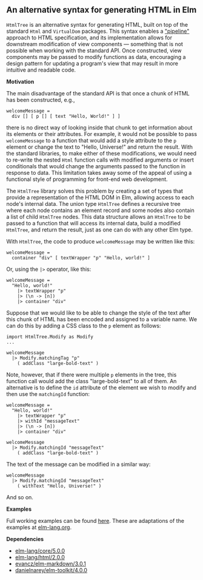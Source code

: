 ## An alternative syntax for generating HTML in Elm

`HtmlTree` is an alternative syntax for generating HTML, built on top of the
standard `Html` and `VirtualDom` packages. This syntax enables a
["pipeline"](https://en.wikipedia.org/wiki/Pipeline_%28software%29)
approach to HTML specification, and its implementation allows for downstream
modification of view components — something that is not possible when working
with the standard API. Once constructed, view components may be passed to modify
functions as data, encouraging a design pattern for updating a program's view
that may result in more intuitive and readable code.

__Motivation__

The main disadvantage of the standard API is that once a chunk of HTML has been
constructed, e.g.,

    welcomeMessage =
      div [] [ p [] [ text "Hello, World!" ] ]

there is no direct way of looking inside that chunk to get information about its
elements or their attributes. For example, it would not be possible to pass
`welcomeMessage` to a function that would add a style attribute to the `p`
element or change the text to "Hello, Universe!" and return the result. With the
standard libraries, to make either of these modifications, we would need to
re-write the nested `Html` function calls with modified arguments or insert
conditionals that would change the arguments passed to the function in response
to data. This limitation takes away some of the appeal of using a functional
style of programming for front-end web development.

The `HtmlTree` library solves this problem by creating a set of types that
provide a representation of the HTML DOM in Elm, allowing access to each node's
internal data. The union type `HtmlTree` defines a recursive tree where each
node contains an element record and some nodes also contain a list of child
`HtmlTree` nodes. This data structure allows an `HtmlTree` to be passed to a
function that will access its internal data, build a modified `HtmlTree`, and
return the result, just as one can do with any other Elm type.

With `HtmlTree`, the code to produce `welcomeMessage` may be written like this:

    welcomeMessage =
      container "div" [ textWrapper "p" "Hello, world!" ]

Or, using the `|>` operator, like this:

    welcomeMessage =
      "Hello, world!"
        |> textWrapper "p"
        |> (\n -> [n])
        |> container "div"

Suppose that we would like to be able to change the style of the text after this
chunk of HTML has been encoded and assigned to a variable name. We can do this
by adding a CSS class to the `p` element as follows:

    import HtmlTree.Modify as Modify
    ...

    welcomeMessage
      |> Modify.matchingTag "p"
        ( addClass "large-bold-text" )

Note, however, that if there were multiple `p` elements in the tree, this
function call would add the class "large-bold-text" to all of them. An
alternative is to define the `id` attribute of the element we wish to modify and
then use the `matchingId` function:

    welcomeMessage =
      "Hello, world!"
        |> textWrapper "p"
        |> withId "messageText"
        |> (\n -> [n])
        |> container "div"

    welcomeMessage
      |> Modify.matchingId "messageText"
        ( addClass "large-bold-text" )

The text of the message can be modified in a similar way:

    welcomeMessage
      |> Modify.matchingId "messageText"
        ( withText "Hello, Universe!" )

And so on.

__Examples__

Full working examples can be found
[here](https://github.com/danielnarey/elm-html-tree/tree/master/examples). These are adaptations of the examples at [elm-lang.org](http://elm-lang.org/examples).

__Dependencies__
- [elm-lang/core/5.0.0](http://package.elm-lang.org/packages/elm-lang/core/5.0.0)
- [elm-lang/html/2.0.0](http://package.elm-lang.org/packages/elm-lang/html/2.0.0)
- [evancz/elm-markdown/3.0.1](http://package.elm-lang.org/packages/evancz/elm-markdown/3.0.1)
- [danielnarey/elm-toolkit/4.0.0](http://package.elm-lang.org/packages/danielnarey/elm-toolkit/4.0.0)
